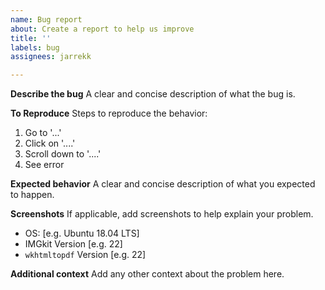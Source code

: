 ```yaml
---
name: Bug report
about: Create a report to help us improve
title: ''
labels: bug
assignees: jarrekk

---
```


**Describe the bug**
A clear and concise description of what the bug is.

**To Reproduce**
Steps to reproduce the behavior:
1. Go to '...'
2. Click on '....'
3. Scroll down to '....'
4. See error

**Expected behavior**
A clear and concise description of what you expected to happen.

**Screenshots**
If applicable, add screenshots to help explain your problem.

 - OS: [e.g. Ubuntu 18.04 LTS]
 - IMGkit Version [e.g. 22]
- `wkhtmltopdf` Version [e.g. 22]

**Additional context**
Add any other context about the problem here.
